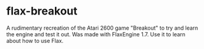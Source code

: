 # flax-breakout
A rudimentary recreation of the Atari 2600 game "Breakout" to try and learn the engine and test it out. Was made with FlaxEngine 1.7. Use it to learn about how to use Flax.

